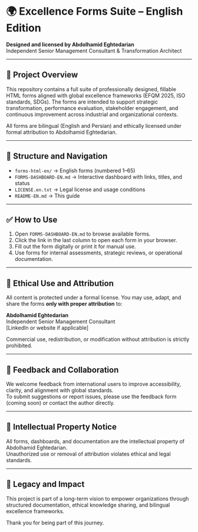 # 🌍 Excellence Forms Suite – English Edition  
**Designed and licensed by Abdolhamid Eghtedarian**  
Independent Senior Management Consultant & Transformation Architect

---

## 📘 Project Overview

This repository contains a full suite of professionally designed, fillable HTML forms aligned with global excellence frameworks (EFQM 2025, ISO standards, SDGs). The forms are intended to support strategic transformation, performance evaluation, stakeholder engagement, and continuous improvement across industrial and organizational contexts.

All forms are bilingual (English and Persian) and ethically licensed under formal attribution to Abdolhamid Eghtedarian.

---

## 📂 Structure and Navigation

- `forms-html-en/` → English forms (numbered 1–65)
- `FORMS-DASHBOARD-EN.md` → Interactive dashboard with links, titles, and status
- `LICENSE.en.txt` → Legal license and usage conditions
- `README-EN.md` → This guide

---

## ✅ How to Use

1. Open `FORMS-DASHBOARD-EN.md` to browse available forms.
2. Click the link in the last column to open each form in your browser.
3. Fill out the form digitally or print it for manual use.
4. Use forms for internal assessments, strategic reviews, or operational documentation.

---

## 📌 Ethical Use and Attribution

All content is protected under a formal license. You may use, adapt, and share the forms **only with proper attribution** to:

**Abdolhamid Eghtedarian**  
Independent Senior Management Consultant  
[LinkedIn or website if applicable]

Commercial use, redistribution, or modification without attribution is strictly prohibited.

---

## 💬 Feedback and Collaboration

We welcome feedback from international users to improve accessibility, clarity, and alignment with global standards.  
To submit suggestions or report issues, please use the feedback form (coming soon) or contact the author directly.

---

## 🔐 Intellectual Property Notice

All forms, dashboards, and documentation are the intellectual property of Abdolhamid Eghtedarian.  
Unauthorized use or removal of attribution violates ethical and legal standards.

---

## 🌱 Legacy and Impact

This project is part of a long-term vision to empower organizations through structured documentation, ethical knowledge sharing, and bilingual excellence frameworks.

Thank you for being part of this journey.
